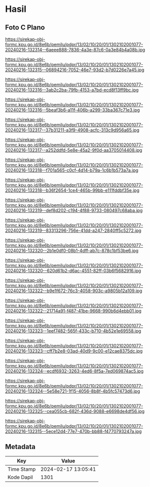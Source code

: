 # Hasil

## Foto C Plano

https://sirekap-obj-formc.kpu.go.id/8e6b/pemilu/pdpr/13/02/10/20/01/1302102001077-20240216-132314--6aeee888-7836-4a3e-87c6-0a3e84b4a08b.jpg

https://sirekap-obj-formc.kpu.go.id/8e6b/pemilu/pdpr/13/02/10/20/01/1302102001077-20240216-132315--06894216-7052-46e7-93d2-b7d0226e7a45.jpg

https://sirekap-obj-formc.kpu.go.id/8e6b/pemilu/pdpr/13/02/10/20/01/1302102001077-20240216-132316--3ab2c2ba-79fb-4153-a7bd-ecd8f13ff9bc.jpg

https://sirekap-obj-formc.kpu.go.id/8e6b/pemilu/pdpr/13/02/10/20/01/1302102001077-20240216-132316--5beaf3b6-a11f-406b-a299-33ba367c71e3.jpg

https://sirekap-obj-formc.kpu.go.id/8e6b/pemilu/pdpr/13/02/10/20/01/1302102001077-20240216-132317--37b31211-a3f9-4908-acfc-313c9d956a65.jpg

https://sirekap-obj-formc.kpu.go.id/8e6b/pemilu/pdpr/13/02/10/20/01/1302102001077-20240216-132317--a252ddfd-5e8e-45a2-9f0d-aa3705014408.jpg

https://sirekap-obj-formc.kpu.go.id/8e6b/pemilu/pdpr/13/02/10/20/01/1302102001077-20240216-132318--f701a565-c0cf-4d14-b79a-1c6b1b573a7a.jpg

https://sirekap-obj-formc.kpu.go.id/8e6b/pemilu/pdpr/13/02/10/20/01/1302102001077-20240216-132318--b36f2654-1ce4-465b-99bb-e111fddbf35e.jpg

https://sirekap-obj-formc.kpu.go.id/8e6b/pemilu/pdpr/13/02/10/20/01/1302102001077-20240216-132319--def8d202-c194-4f88-9733-080497c68aba.jpg

https://sirekap-obj-formc.kpu.go.id/8e6b/pemilu/pdpr/13/02/10/20/01/1302102001077-20240216-132319--83313296-756e-41dd-a247-2840ff5c5272.jpg

https://sirekap-obj-formc.kpu.go.id/8e6b/pemilu/pdpr/13/02/10/20/01/1302102001077-20240216-132320--2b1e0df0-08b1-4dff-ab7c-878c1bf53be6.jpg

https://sirekap-obj-formc.kpu.go.id/8e6b/pemilu/pdpr/13/02/10/20/01/1302102001077-20240216-132320--620d61b2-d6ac-4551-82ff-03b6f5682916.jpg

https://sirekap-obj-formc.kpu.go.id/8e6b/pemilu/pdpr/13/02/10/20/01/1302102001077-20240216-132322--b9e1f672-76c3-4058-903c-a9805b12a109.jpg

https://sirekap-obj-formc.kpu.go.id/8e6b/pemilu/pdpr/13/02/10/20/01/1302102001077-20240216-132322--21714a91-f487-41be-9668-990b6d4ebb01.jpg

https://sirekap-obj-formc.kpu.go.id/8e6b/pemilu/pdpr/13/02/10/20/01/1302102001077-20240216-132323--1eef7482-565f-433c-b710-4b52e1e69558.jpg

https://sirekap-obj-formc.kpu.go.id/8e6b/pemilu/pdpr/13/02/10/20/01/1302102001077-20240216-132323--cff7b2e8-03ad-40d9-9c00-e12cae8375dc.jpg

https://sirekap-obj-formc.kpu.go.id/8e6b/pemilu/pdpr/13/02/10/20/01/1302102001077-20240216-132324--ecdf6932-3263-4ed6-8f5a-7ed069874ac5.jpg

https://sirekap-obj-formc.kpu.go.id/8e6b/pemilu/pdpr/13/02/10/20/01/1302102001077-20240216-132324--5e58e721-1f15-4056-8b8f-4b5fc57473d6.jpg

https://sirekap-obj-formc.kpu.go.id/8e6b/pemilu/pdpr/13/02/10/20/01/1302102001077-20240216-132325--cea055cb-682f-436d-9088-e6698de4df56.jpg

https://sirekap-obj-formc.kpu.go.id/8e6b/pemilu/pdpr/13/02/10/20/01/1302102001077-20240216-132315--5ece12d4-77e7-470b-bb88-f4770793247a.jpg


## Metadata

| Key        | Value               |
| ---------- | ------------------- |
| Time Stamp | 2024-02-17 13:05:41 |
| Kode Dapil | 1301                |



